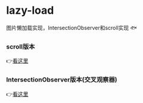 # lazy-load
图片懒加载实现，IntersectionObserver和scroll实现 :fish:

### scroll版本
:point_right:[看这里](https://octuplesakura.github.io/lazy-load/scroll/index.html)

### IntersectionObserver版本(交叉观察器)
:point_right:[看这里](https://octuplesakura.github.io/lazy-load/IntersectionObserver/index.html)
